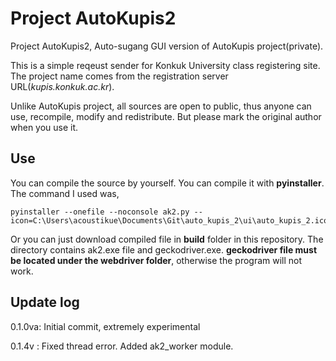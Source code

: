 # Project AutoKupis2

Project AutoKupis2, Auto-sugang GUI version of AutoKupis project(private).

This is a simple reqeust sender for Konkuk University class registering site. The project name comes from the registration server URL(*kupis.konkuk.ac.kr*). 

Unlike AutoKupis project, all sources are open to public, thus anyone can use, recompile, modify and redistribute. But please mark the original author when you use it.

## Use

You can compile the source by yourself. You can compile it with **pyinstaller**. The command I used was, 

```
pyinstaller --onefile --noconsole ak2.py --icon=C:\Users\acoustikue\Documents\Git\auto_kupis_2\ui\auto_kupis_2.ico
```

Or you can just download compiled file in **build** folder in this repository. The directory contains ak2.exe file and geckodriver.exe. **geckodriver file must be located under the webdriver folder**, otherwise the program will not work.

## Update log
0.1.0va: Initial commit, extremely experimental

0.1.4v : Fixed thread error. Added ak2_worker module.



